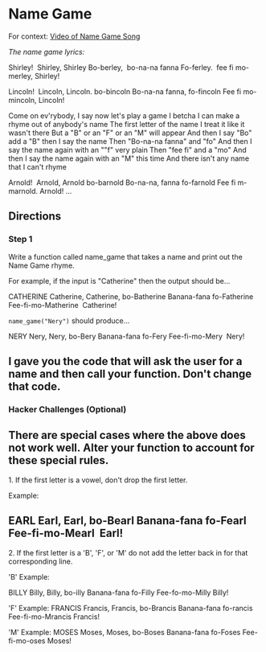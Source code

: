 # Name Game
For context: [Video of Name Game Song](https://youtu.be/5MJLi5_dyn0)

_The name game lyrics:_

Shirley! 
Shirley, Shirley Bo-berley, 
bo-na-na fanna Fo-ferley. 
fee fi mo-merley, Shirley!

Lincoln! 
Lincoln, Lincoln. bo-bincoln
Bo-na-na fanna, fo-fincoln
Fee fi mo-mincoln, Lincoln!

Come on ev'rybody, I say now let's play a game
I betcha I can make a rhyme out of anybody's name
The first letter of the name
I treat it like it wasn't there
But a "B" or an "F" or an "M" will appear
And then I say "Bo" add a "B" then I say the name
Then "Bo-na-na fanna" and "fo"
And then I say the name again with an ""f" very plain
Then "fee fi" and a "mo"
And then I say the name again with an "M" this time
And there isn't any name that I can't rhyme

Arnold! 
Arnold, Arnold bo-barnold
Bo-na-na, fanna fo-farnold
Fee fi m-marnold. Arnold!
...

## Directions

### Step 1
Write a function called name_game that takes a name and print out the Name Game rhyme. 

For example, if the input is "Catherine" then the output should be...

CATHERINE
Catherine, Catherine, bo-Batherine
Banana-fana fo-Fatherine
Fee-fi-mo-Matherine 
Catherine!

```name_game("Nery")``` should produce...

NERY
Nery, Nery, bo-Bery
Banana-fana fo-Fery
Fee-fi-mo-Mery 
Nery!

I gave you the code that will ask the user for a name and then call your function. **Don't change that code**.
---
### Hacker Challenges (Optional)
There are special cases where the above does not work well. Alter your function to account for these special rules.
---
1. If the first letter is a vowel, don't drop the first letter.

Example: 

EARL
Earl, Earl, bo-Bearl
Banana-fana fo-Fearl
Fee-fi-mo-Mearl 
Earl!
---
2. If the first letter is a 'B', 'F', or 'M' do not add the letter back in for that corresponding line.

'B' Example:

BILLY
Billy, Billy, bo-illy
Banana-fana fo-Filly
Fee-fo-mo-Milly
Billy!

'F' Example:
FRANCIS
Francis, Francis, bo-Brancis
Banana-fana fo-rancis
Fee-fi-mo-Mrancis
Francis!

'M' Example:
MOSES
Moses, Moses, bo-Boses
Banana-fana fo-Foses
Fee-fi-mo-oses
Moses!
